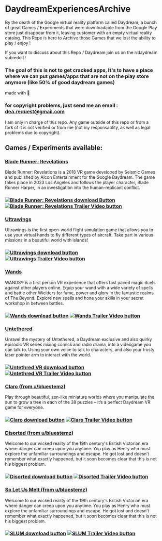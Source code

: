 # DaydreamExperiencesArchive
By the death of the Google virtual reality platform called Daydream, a bunch of great Games / Experiments that were downloadable from the Google Play store just disappear from it, leaving customer with an empty virtual reality catalog. This Repo is here to Archive those Games that we lost the ability to play / enjoy !

If you want to discuss about this Repo / Daydream join us on the r/daydream subreddit !
### The goal of this is not to get cracked apps, It's to have a place where we can put games/apps that are not on the play store anymore (like 50% of good daydream games)

made with 💙

### for copyright problems, just send me an email : dea.request@gmail.com
I am only in charge of this repo. Any game outside of this repo or from a fork of it is not verified or from me (not my responsablity, as well as legal problems due to copyright).

## Games / Experiments available:
### [Blade Runner: Revelations](https://github.com/nnnzo/DaydreamExperiencesArchive/releases/tag/v1.2.1295)
Blade Runner: Revelations is a 2018 VR game developed by Seismic Games and published by Alcon Entertainment for the Google Daydream.
The game takes place in 2023 Los Angeles and follows the player character, Blade Runner Harper, in an investigation into the human-replicant conflict.
### [![Blade Runner: Revelations download Button](https://img.shields.io/badge/Blade%20Runner%3A%20Revelations-Download-brightgreen)](https://github.com/nnnzo/DaydreamExperiencesArchive/releases/tag/v1.2.1295) [![Blade Runner: Revelations Trailer Video button](https://img.shields.io/badge/-Trailer%20Video-red)](https://www.youtube.com/watch?v=tqnSBgSSr7A)

### [Ultrawings]()
Ultrawings is the first open-world flight simulation game that allows you to use your virtual hands to fly different types of aircraft. Take part in various missions in a beautiful world with islands!
### [![Ultrawings download button](https://img.shields.io/badge/Ultrawings-Download-brightgreen)](https://github.com/nnnzo/DaydreamExperiencesArchive/releases/tag/v1.048) [![Ultrawings Trailer Video button](https://img.shields.io/badge/-Trailer%20Video-informational)](https://www.youtube.com/watch?v=vjC0p_RJDBM)

### [Wands](https://github.com/nnnzo/DaydreamExperiencesArchive/releases/tag/v1.3.3.2)
WANDS® is a first person VR experience that offers fast paced magic duels against other players online. Equip your wand with a wide variety of spells and battle other Wielders for fame, power and glory in the fantastic realms of The Beyond. Explore new spells and hone your skills in your secret workshop in between battles.
### [![Wands download button](https://img.shields.io/badge/Wands-Download-brightgreen)](https://github.com/nnnzo/DaydreamExperiencesArchive/releases/tag/v1.3.3.2) [![Wands Trailer Video button](https://img.shields.io/badge/-Trailer%20Video-orange)](https://www.youtube.com/watch?v=ATRv_Ewj-SA)

### [Untethered](https://github.com/nnnzo/DaydreamExperiencesArchive/releases/tag/v1.0.1rc3)
Unravel the mystery of Untethered, a Daydream exclusive and also quirky episodic VR series mixing comics and radio drama, into a videogame you can talk to. Using your own voice to talk to characters, and also your trusty laser pointer arm to interact with the world.
### [![Untethred VR download button](https://img.shields.io/badge/Untethered-Download-brightgreen)](https://github.com/nnnzo/DaydreamExperiencesArchive/releases/tag/v1.0.1rc3) [![Untethred VR Trailer Video button](https://img.shields.io/badge/-Trailer%20Video-yellow)](https://www.youtube.com/watch?v=y0ruRe5EIY8)

### [Claro (from u/bluestemz)](http://www.mediafire.com/folder/5gayq4ncnu6sn/Claro)
Play through beautiful, zen-like miniature worlds where you manipulate the sun to grow a tree in each of the 38 puzzles – it’s a perfect Daydream VR game for everyone.
### [![Claro download button](https://img.shields.io/badge/Claro-Downloas-brightgreen)](http://www.mediafire.com/folder/5gayq4ncnu6sn/Claro) [![Claro Trailer Video button](https://img.shields.io/badge/-Trailer%20Video-informational)](https://www.youtube.com/watch?v=eevVeyVmyUI)

### [Disorted (from u/bluestemz)](http://www.mediafire.com/folder/75pq9em5vy2h1/Distorted)
Welcome to our wicked reality of the 19th century's British Victorian era where danger can creep upon you anytime. You play as Henry who must explore the unfamiliar surroundings and escape. He got lost and doesn’t remember what exactly happened, but it soon becomes clear that this is not his biggest problem. 
### [![Disorted download button](https://img.shields.io/badge/Disorted-Download-brightgreen)](http://www.mediafire.com/folder/75pq9em5vy2h1/Distorted) [![Disorted Trailer Video button](https://img.shields.io/badge/-Trailer%20Video-red)](https://www.youtube.com/watch?v=Q62ljdo58zA)

### [So Let Us Melt (from u/bluestemz)](http://www.mediafire.com/folder/7fbgxai1rgje2/So_Let_Us_Melt_v0.6.5)
Welcome to our wicked reality of the 19th century's British Victorian era where danger can creep upon you anytime. You play as Henry who must explore the unfamiliar surroundings and escape. He got lost and doesn’t remember what exactly happened, but it soon becomes clear that this is not his biggest problem. 
### [![SLUM download button](https://img.shields.io/badge/So%20Let%20Us%20Melt-Download-brightgreen)](http://www.mediafire.com/folder/7fbgxai1rgje2/So_Let_Us_Melt_v0.6.5) [![SLUM Trailer Video button](https://img.shields.io/badge/-Trailer%20Video-informational)](https://www.youtube.com/watch?v=OiXYJVG2p5I)
